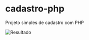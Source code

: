 # cadastro-php
Projeto simples de cadastro com PHP

![Resultado](https://github.com/pierrecbrito/cadastro-php/assets/img/screenshot.PNG)
